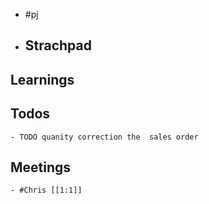 - #pj
- ## Strachpad
## Learnings
## Todos
	- TODO quanity correction the  sales order
## Meetings
	- #Chris [[1:1]]